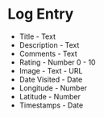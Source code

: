# Log Entry

- Title - Text
- Description - Text
- Comments - Text
- Rating - Number 0 - 10
- Image - Text - URL
- Date Visited - Date
- Longitude - Number
- Latitude - Number
- Timestamps - Date
